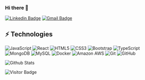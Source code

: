 ### Hi there 👋

[![Linkedin Badge](https://img.shields.io/badge/-Vinicius_Oliveira-blue?style=flat-square&logo=Linkedin&logoColor=white&link=https://https://www.linkedin.com/in/vinicius-oliveira-2273821a0/)](https://www.linkedin.com/in/vinicius-de-oliveira-2273821a0/)
[![Gmail Badge](https://img.shields.io/badge/-vinicius.oliveira7787@gmail.com-c14438?style=flat-square&logo=Gmail&logoColor=white&link=mailto:vinicius.oliveira7787@gmail.com)](mailto:vinicius.oliveira7787@gmail.com)

## ⚡ Technologies

![JavaScript](https://img.shields.io/badge/-JavaScript-black?style=flat-square&logo=javascript)
![React](https://img.shields.io/badge/-React-black?style=flat-square&logo=react)
![HTML5](https://img.shields.io/badge/-HTML5-E34F26?style=flat-square&logo=html5&logoColor=white)
![CSS3](https://img.shields.io/badge/-CSS3-1572B6?style=flat-square&logo=css3)
![Bootstrap](https://img.shields.io/badge/-Bootstrap-563D7C?style=flat-square&logo=bootstrap)
![TypeScript](https://img.shields.io/badge/-TypeScript-007ACC?style=flat-square&logo=typescript)
![MongoDB](https://img.shields.io/badge/-MongoDB-black?style=flat-square&logo=mongodb)
![MySQL](https://img.shields.io/badge/-MySQL-black?style=flat-square&logo=mysql)
![Docker](https://img.shields.io/badge/-Docker-black?style=flat-square&logo=docker)
![Amazon AWS](https://img.shields.io/badge/Amazon%20AWS-232F3E?style=flat-square&logo=amazon-aws)
![Git](https://img.shields.io/badge/-Git-black?style=flat-square&logo=git)
![GitHub](https://img.shields.io/badge/-GitHub-181717?style=flat-square&logo=github)

![Github Stats](https://github-readme-stats.vercel.app/api?username=vinicius-oliveira7787&count_private=true&show_icons=true&include_all_commits=true)

![Visitor Badge](https://visitor-badge.laobi.icu/badge?page_id=vinicius-oliveira7787.vinicius-oliveira7787)
